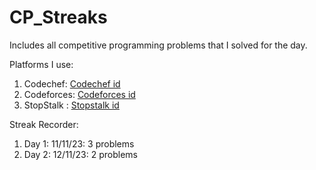 # CP_Streaks
Includes all competitive programming problems that I solved for the day.

Platforms I use:
1. Codechef:   [Codechef id](https://www.codechef.com/users/procomder_101)
2. Codeforces: [Codeforces id](https://codeforces.com/profile/procoder_hp14)
3. StopStalk : [Stopstalk id](https://www.stopstalk.com/user/profile/harshaa_p)

Streak Recorder:
1. Day 1: 11/11/23: 3 problems
2. Day 2: 12/11/23: 2 problems
